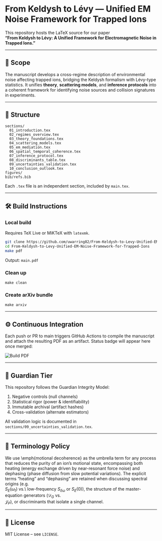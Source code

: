 # From Keldysh to Lévy — Unified EM Noise Framework for Trapped Ions

This repository hosts the LaTeX source for our paper  
**“From Keldysh to Lévy: A Unified Framework for Electromagnetic Noise in Trapped Ions.”**

---

## 📘 Scope
The manuscript develops a cross-regime description of environmental noise affecting trapped ions,
bridging the Keldysh formalism with Lévy-type statistics.
It unifies **theory**, **scattering models**, and **inference protocols** into a coherent framework
for identifying noise sources and collision signatures in experiments.

---

## 🧠 Structure

```
sections/
  01_introduction.tex
  02_regimes_overview.tex
  03_theory_foundations.tex
  04_scattering_models.tex
  05_em_mediation.tex
  06_spatial_temporal_coherence.tex
  07_inference_protocol.tex
  08_discriminants_table.tex
  09_uncertainties_validation.tex
  10_conclusion_outlook.tex
figures/
bib/refs.bib
```

Each `.tex` file is an independent section, included by `main.tex`.

---

## 🛠️ Build Instructions

### Local build
Requires TeX Live or MiKTeX with `latexmk`.

```bash
git clone https://github.com/uwarring82/From-Keldysh-to-Levy-Unified-EM-Noise-Framework-for-Trapped-Ions.git
cd From-Keldysh-to-Levy-Unified-EM-Noise-Framework-for-Trapped-Ions
make pdf
```

Output: `main.pdf`

### Clean up

```
make clean
```

### Create arXiv bundle

```
make arxiv
```

---

## ⚙️ Continuous Integration

Each push or PR to main triggers GitHub Actions to compile the manuscript
and attach the resulting PDF as an artifact.
Status badge will appear here once merged:

![Build PDF](https://github.com/uwarring82/From-Keldysh-to-Levy-Unified-EM-Noise-Framework-for-Trapped-Ions/actions/workflows/latex.yml/badge.svg)

---

## 🧭 Guardian Tier

This repository follows the Guardian Integrity Model:
1. Negative controls (null channels)
2. Statistical rigor (power & identifiability)
3. Immutable archival (artifact hashes)
4. Cross-validation (alternate estimators)

All validation logic is documented in
`sections/09_uncertainties_validation.tex`.

---

## 📝 Terminology Policy

We use \emph{motional decoherence} as the umbrella term for any process that
reduces the purity of an ion’s motional state, encompassing both heating
(energy exchange driven by near-resonant force noise) and dephasing (phase
diffusion from slow potential variations). The explicit terms “heating” and
“dephasing” are retained when discussing spectral origins (e.g.\
$S_E(\omega_t)$ vs.\ low-frequency $S_{\delta\omega}$ or $S_E(0)$), the
structure of the master-equation generators ($\mathcal{D}_G$ vs.\
$\mathcal{J}_P$), or discriminants that isolate a single channel.

---

## 📄 License

MIT License – see `LICENSE`.
